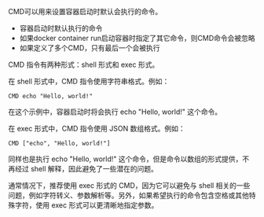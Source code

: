 CMD可以用来设置容器启动时默认会执行的命令。

- 容器启动时默认执行的命令
- 如果docker container run启动容器时指定了其它命令，则CMD命令会被忽略
- 如果定义了多个CMD，只有最后一个会被执行

CMD 指令有两种形式：shell 形式和 exec 形式。

在 shell 形式中，CMD 指令使用字符串格式。例如：
```
CMD echo "Hello, world!"
```
在这个示例中，容器启动时将会执行 echo "Hello, world!" 这个命令。

在 exec 形式中，CMD 指令使用 JSON 数组格式。例如：
```
CMD ["echo", "Hello, world!"]
```
同样也是执行 echo "Hello, world!" 这个命令，但是命令以数组的形式提供，不再经过 shell 解释，因此避免了一些潜在的问题。

通常情况下，推荐使用 exec 形式的 CMD，因为它可以避免与 shell 相关的一些问题，例如字符转义、参数解析等。另外，如果希望执行的命令包含空格或其他特殊字符，使用 exec 形式可以更清晰地指定参数。